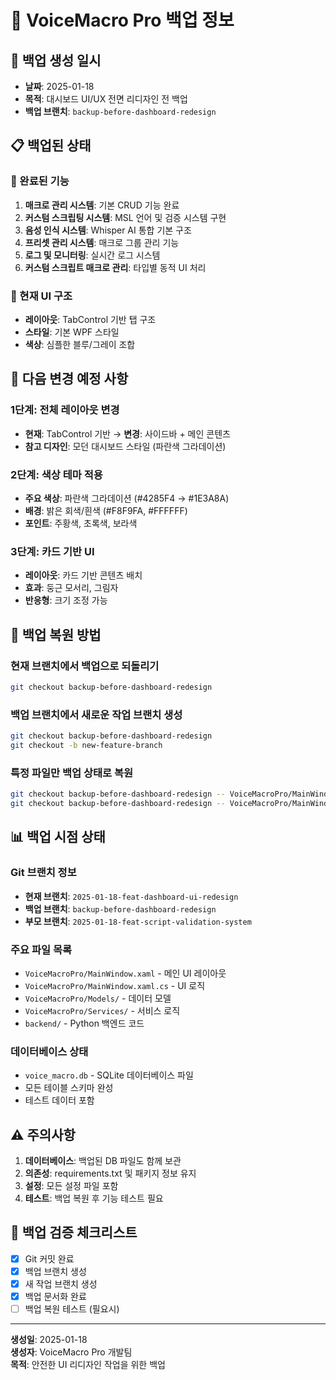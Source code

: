 # 📁 VoiceMacro Pro 백업 정보

## 🔐 백업 생성 일시
- **날짜**: 2025-01-18
- **목적**: 대시보드 UI/UX 전면 리디자인 전 백업
- **백업 브랜치**: `backup-before-dashboard-redesign`

## 📋 백업된 상태

### 🎯 완료된 기능
1. **매크로 관리 시스템**: 기본 CRUD 기능 완료
2. **커스텀 스크립팅 시스템**: MSL 언어 및 검증 시스템 구현
3. **음성 인식 시스템**: Whisper AI 통합 기본 구조
4. **프리셋 관리 시스템**: 매크로 그룹 관리 기능
5. **로그 및 모니터링**: 실시간 로그 시스템
6. **커스텀 스크립트 매크로 관리**: 타입별 동적 UI 처리

### 🎨 현재 UI 구조
- **레이아웃**: TabControl 기반 탭 구조
- **스타일**: 기본 WPF 스타일
- **색상**: 심플한 블루/그레이 조합

## 🚀 다음 변경 예정 사항

### 1단계: 전체 레이아웃 변경
- **현재**: TabControl 기반 → **변경**: 사이드바 + 메인 콘텐츠
- **참고 디자인**: 모던 대시보드 스타일 (파란색 그라데이션)

### 2단계: 색상 테마 적용
- **주요 색상**: 파란색 그라데이션 (#4285F4 → #1E3A8A)
- **배경**: 밝은 회색/흰색 (#F8F9FA, #FFFFFF)
- **포인트**: 주황색, 초록색, 보라색

### 3단계: 카드 기반 UI
- **레이아웃**: 카드 기반 콘텐츠 배치
- **효과**: 둥근 모서리, 그림자
- **반응형**: 크기 조정 가능

## 🔄 백업 복원 방법

### 현재 브랜치에서 백업으로 되돌리기
```bash
git checkout backup-before-dashboard-redesign
```

### 백업 브랜치에서 새로운 작업 브랜치 생성
```bash
git checkout backup-before-dashboard-redesign
git checkout -b new-feature-branch
```

### 특정 파일만 백업 상태로 복원
```bash
git checkout backup-before-dashboard-redesign -- VoiceMacroPro/MainWindow.xaml
git checkout backup-before-dashboard-redesign -- VoiceMacroPro/MainWindow.xaml.cs
```

## 📊 백업 시점 상태

### Git 브랜치 정보
- **현재 브랜치**: `2025-01-18-feat-dashboard-ui-redesign`
- **백업 브랜치**: `backup-before-dashboard-redesign`
- **부모 브랜치**: `2025-01-18-feat-script-validation-system`

### 주요 파일 목록
- `VoiceMacroPro/MainWindow.xaml` - 메인 UI 레이아웃
- `VoiceMacroPro/MainWindow.xaml.cs` - UI 로직
- `VoiceMacroPro/Models/` - 데이터 모델
- `VoiceMacroPro/Services/` - 서비스 로직
- `backend/` - Python 백엔드 코드

### 데이터베이스 상태
- `voice_macro.db` - SQLite 데이터베이스 파일
- 모든 테이블 스키마 완성
- 테스트 데이터 포함

## ⚠️ 주의사항
1. **데이터베이스**: 백업된 DB 파일도 함께 보관
2. **의존성**: requirements.txt 및 패키지 정보 유지
3. **설정**: 모든 설정 파일 포함
4. **테스트**: 백업 복원 후 기능 테스트 필요

## 📝 백업 검증 체크리스트
- [x] Git 커밋 완료
- [x] 백업 브랜치 생성
- [x] 새 작업 브랜치 생성
- [x] 백업 문서화 완료
- [ ] 백업 복원 테스트 (필요시)

---
**생성일**: 2025-01-18  
**생성자**: VoiceMacro Pro 개발팀  
**목적**: 안전한 UI 리디자인 작업을 위한 백업 